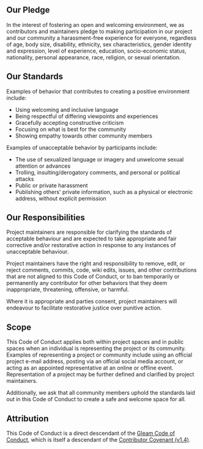 ## Our Pledge

In the interest of fostering an open and welcoming environment, we as
contributors and maintainers pledge to making participation in our project and
our community a harassment-free experience for everyone, regardless of age, body
size, disability, ethnicity, sex characteristics, gender identity and
expression, level of experience, education, socio-economic status, nationality,
personal appearance, race, religion, or sexual orientation.

## Our Standards

Examples of behavior that contributes to creating a positive environment include:

- Using welcoming and inclusive language
- Being respectful of differing viewpoints and experiences
- Gracefully accepting constructive criticism
- Focusing on what is best for the community
- Showing empathy towards other community members

Examples of unacceptable behavior by participants include:

- The use of sexualized language or imagery and unwelcome sexual attention or
  advances
- Trolling, insulting/derogatory comments, and personal or political attacks
- Public or private harassment
- Publishing others' private information, such as a physical or electronic
  address, without explicit permission

## Our Responsibilities

Project maintainers are responsible for clarifying the standards of acceptable
behaviour and are expected to take appropriate and fair corrective and/or
restorative action in response to any instances of unacceptable behaviour.

Project maintainers have the right and responsibility to remove, edit, or reject
comments, commits, code, wiki edits, issues, and other contributions that are
not aligned to this Code of Conduct, or to ban temporarily or permanently any
contributor for other behaviors that they deem inappropriate, threatening,
offensive, or harmful.

Where it is appropriate and parties consent, project maintainers will endeavour
to facilitate restorative justice over punitive action.

## Scope

This Code of Conduct applies both within project spaces and in public spaces
when an individual is representing the project or its community. Examples of
representing a project or community include using an official project e-mail
address, posting via an official social media account, or acting as an appointed
representative at an online or offline event. Representation of a project may be
further defined and clarified by project maintainers.

Additionally, we ask that all community members uphold the standards laid out in
this Code of Conduct to create a safe and welcome space for all.

## Attribution

This Code of Conduct is a direct descendant of the [Gleam Code of Conduct](https://github.com/gleam-lang/gleam/blob/f793b5d28a3102276a8b861c7e16a19c5231426e/CODE_OF_CONDUCT.md),
which is itself a descendant of the [Contributor Covenant (v1.4)](https://www.contributor-covenant.org/version/1/4/code-of-conduct.html).
